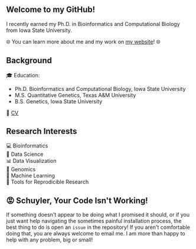 ## Welcome to my GitHub!

I recently earned my Ph.D. in Bioinformatics and Computational Biology from Iowa State University.

🌐 You can learn more about me and my work on [my website](http://schuyler-smith.github.io)! 🌐

## Background

🎓 Education:
  * Ph.D. Bioinformatics and Computational Biology, Iowa State University
  * M.S. Quantitative Genetics, Texas A&M University
  * B.S. Genetics, Iowa State University
 
📃 [CV](https://schuyler-smith.github.io/cv)

## Research Interests

💻 Bioinformatics <br>
💾 Data Science <br>
📊 Data Visualization <br>
🧬 Genomics <br>
📎 Machine Learning <br>
🔨 Tools for Reprodicible Research <br>

## 😡 Schuyler, Your Code Isn't Working!

If something doesn't appear to be doing what I promised it should, or if you just want help navigating the sometimes painful installation process, the best thing to do is open an `issue` in the repository! If you aren't comfortable doing that, you are always welcome to email me. I am more than happy to help with any problem, big or small!



<!--
**schuyler-smith/schuyler-smith** is a ✨ _special_ ✨ repository because its `README.md` (this file) appears on your GitHub profile.

Here are some ideas to get you started:


- 🔭 I’m currently working on ...
- 🌱 I’m currently learning ...
- 👯 I’m looking to collaborate on ...
- 🤔 I’m looking for help with ...
- 💬 Ask me about ...
- 📫 How to reach me: ...
- 😄 Pronouns: ...
- ⚡ Fun fact: ...
-->
